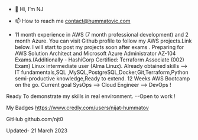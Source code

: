 - 👋 Hi, I’m NJ

- 📫 How to reach me contact@hummatovic.com
- 11 month experience in AWS (7 month professional development) and 2 month Azure. 
You can visit Github profile to follow my AWS projects.Link below.
I will start to post my projects soon after exams .
Preparing for AWS Solution Architect and Microsoft Azure Administrator AZ-104 Exams.(Additionally - HashiCorp Certified: Terraform Associate (002) Exam)
Linux intermediate user (Alma Linux).
Already obtained skills --> IT fundamentals,SQL ,MySQL,PostgreSQL,Docker,Git,Terraform,Python semi-productive knowledge,Ready to extend.
12 Weeks AWS Bootcamp on the go.
Current goal SysOps --> Cloud Engineer --> DevOps !

Ready To demonstrate my skills in real environment. --Open to work !

My Badges 
https://www.credly.com/users/nijat-hummatov 

GitHub
github.com/njt0


Updated- 21 March 2023
<!---
njt0/njt0 is a ✨ special ✨ repository because its `README.md` (this file) appears on your GitHub profile.
You can click the Preview link to take a look at your changes.
--->
